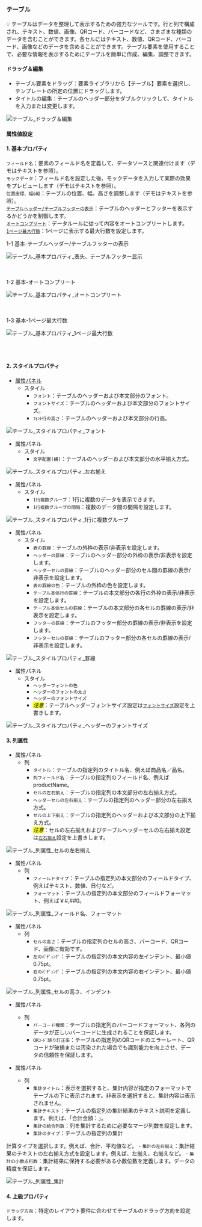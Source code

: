 <h5 id="start"></h5>

### テーブル

<aside>
💡 テーブルはデータを整理して表示するための強力なツールです。行と列で構成され、テキスト、数値、画像、QRコード、バーコードなど、さまざまな種類のデータを含むことができます。各セルにはテキスト、数値、QRコード、バーコード、画像などのデータを含めることができます。テーブル要素を使用することで、必要な情報を表示するためにテーブルを簡単に作成、編集、調整できます。
</aside>

#### **ドラッグ＆編集**

- テーブル要素をドラッグ：要素ライブラリから【テーブル】要素を選択し、テンプレートの所定の位置にドラッグします。
- タイトルの編集：テーブルのヘッダー部分をダブルクリックして、タイトルを入力または変更します。

![テーブル_ドラッグ＆編集](../_images/jp/表格_拖拽与编辑.gif)

#### 属性値設定

#### 1. 基本プロパティ

`フィールド名`：要素のフィールド名を定義して、データソースと関連付けます（デモはテキストを参照）。<br/>
`モックデータ`：フィールド名を設定した後、モックデータを入力して実際の効果をプレビューします（デモはテキストを参照）。<br/>
`位置座標、幅&縦`：テーブルの位置、幅、高さを調整します（デモはテキストを参照）。<br/>
[`テーブルヘッダー/テーブルフッターの表示`](#table-header-footer-display)：テーブルのヘッダーとフッターを表示するかどうかを制御します。<br/>
[`オートコンプリート`](#table-auto-complete)：データルールに従って内容をオートコンプリートします。<br/>
[`1ページ最大行数`](#table-maximum-number-per-page)：1ページに表示する最大行数を設定します。<br/>

<div id="table-header-footer-display">
<div style="display: flex;justify-content: left;"><span>1-1 基本-テーブルヘッダー/テーブルフッターの表示</span></div>

![テーブル_基本プロパティ_表头、テーブルフッター显示](../_images/jp/テーブル_基本プロパティ_表头、テーブルフッター显示.gif)
</div>
<br/><br/>

<div id="table-auto-complete">
<div style="display: flex;justify-content: left;"><span>1-2 基本-オートコンプリート</span></div>

![テーブル_基本プロパティ_オートコンプリート](../_images/jp/表格_基础属性_オートコンプリート.gif)
</div>
<br/><br/>

<div id="table-maximum-number-per-page">
<div style="display: flex;justify-content: left;"><span>1-3 基本-1ページ最大行数</span></div>

![テーブル_基本プロパティ_1ページ最大行数](../_images/jp/テーブル_基本プロパティ_1ページ最大行数.gif)
</div>
<br/><br/>

#### 2. スタイルプロパティ

<div id="full-table-font-size">

- [属性パネル](c-overview.md#property-panel)
  - スタイル
    - `フォント`：テーブルのヘッダーおよび本文部分のフォント。
    - `フォントサイズ`：テーブルのヘッダーおよび本文部分のフォントサイズ。
    - `ﾌｫﾝﾄ行の高さ`：テーブルのヘッダーおよび本文部分の行高。

</div>

![テーブル_スタイルプロパティ_フォント](../_images/jp/テーブル_スタイルプロパティ_フォント.gif)

<div id="full-table-align">

- 属性パネル
  - スタイル
    - `文字配置(横)`：テーブルのヘッダーおよび本文部分の水平揃え方式。

</div>

![テーブル_スタイルプロパティ_左右揃え](../_images/jp/テーブル_スタイルプロパティ_左右揃え.gif)

- 属性パネル
  - スタイル
    - `1行複数グループ`：1行に複数のデータを表示できます。
    - `1行複数グループの間隔`：複数のデータ間の間隔を設定します。

![テーブル_スタイルプロパティ_1行に複数グループ](../_images/jp/テーブル_スタイルプロパティ_1行に複数グループ.gif)

- 属性パネル
  - スタイル
    - `表の罫線`：テーブルの外枠の表示/非表示を設定します。
    - `ヘッダーの罫線`：テーブルのヘッダー部分の外枠の表示/非表示を設定します。
    - `ヘッダーセルの罫線`：テーブルのヘッダー部分のセル間の罫線の表示/非表示を設定します。
    - `表の罫線の色`：テーブルの外枠の色を設定します。
    - `テーブル本体行の罫線`：テーブルの本文部分の各行の外枠の表示/非表示を設定します。
    - `テーブル本体セルの罫線`：テーブルの本文部分の各セルの罫線の表示/非表示を設定します。
    - `フッターの罫線`：テーブルのフッター部分の罫線の表示/非表示を設定します。
    - `フッターセルの罫線`：テーブルのフッター部分の各セルの罫線の表示/非表示を設定します。

![テーブル_スタイルプロパティ_罫線](../_images/jp/テーブル_スタイルプロパティ_罫線.gif)

<span id="header-font-size"></span>

- 属性パネル
  - スタイル
    - `ヘッダーフォントの色`
    - `ヘッダーのフォントの太さ`
    - `ヘッダーのフォントサイズ`
    - <mark>*注意*</mark>：テーブルヘッダーフォントサイズ設定は[`フォントサイズ`](#full-table-font-size)設定を上書きします。

![テーブル_スタイルプロパティ_ヘッダーのフォントサイズ](../_images/jp/テーブル_スタイルプロパティ_ヘッダーのフォントサイズ.gif)

#### 3. 列属性

- 属性パネル
  - 列
    - `タイトル`：テーブルの指定列のタイトル名、例えば商品名／品名。
    - `列フィールド名`：テーブルの指定列のフィールド名、例えばproductName。
    - `セルの左右揃え`：テーブルの指定列の本文部分の左右揃え方式。
    - `ヘッダーセルの左右揃え`：テーブルの指定列のヘッダー部分の左右揃え方式。
    - `セルの上下揃え`：テーブルの指定列のヘッダーおよび本文部分の上下揃え方式。
    - <mark>*注意*</mark>：セルの左右揃えおよびテーブルヘッダーセルの左右揃え設定は[`左右揃え`](#full-table-align)設定を上書きします。

![テーブル_列属性_セルの左右揃え](../_images/jp/テーブル_列属性_セルの左右揃え.gif)

- 属性パネル
  - 列
    - `フィールドタイプ`：テーブルの指定列の本文部分のフィールドタイプ、例えばテキスト、数値、日付など。
    - `フォーマット`：テーブルの指定列の本文部分のフィールドフォーマット、例えば￥#,##0。

![テーブル_列属性_フィールド名、フォーマット](../_images/jp/テーブル_列属性_フィールド名、フォーマット.gif)

- 属性パネル
  - 列
    - `セルの高さ`：テーブルの指定列のセルの高さ、バーコード、QRコード、画像に有効です。
    - `左のﾊﾟﾃﾞｨﾝｸﾞ`：テーブルの指定列の本文内容の左インデント、最小値0.75pt。
    - `右のﾊﾟﾃﾞｨﾝｸﾞ`：テーブルの指定列の本文内容の右インデント、最小値0.75pt。

![テーブル_列属性_セルの高さ、インデント](../_images/jp/テーブル_列属性_セルの高さ、インデント.gif)

- 属性パネル
  - 列
    - `バーコード種類`：テーブルの指定列のバーコードフォーマット、各列のデータが正しいバーコードに生成されることを保証します。
    - `QRｺｰﾄﾞ誤り訂正率`：テーブルの指定列のQRコードのエラーレート、QRコードが破損または汚染された場合でも識別能力を向上させ、データの信頼性を保証します。

- 属性パネル
  - 列
    - `集計タイトル`：表示を選択すると、集計内容が指定のフォーマットでテーブルの下に表示されます。非表示を選択すると、集計内容は表示されません。
    - `集計テキスト`：テーブルの指定列の集計結果のテキスト説明を定義します。例えば、「合計金額：」。
    - `集計の結合列数`：列を集計するために必要なマージ列数を設定します。
    - `集計のタイプ`：テーブルの指定列の集計

計算タイプを選択します。例えば、合計、平均値など。
    - `集計の左右揃え`：集計結果のテキストの左右揃え方式を設定します。例えば、左揃え、右揃えなど。
    - `集計の小数点桁数`：集計結果に保持する必要がある小数位数を定義します。データの精度を保証します。

![テーブル_列属性_集計](../_images/jp/テーブル_列属性_集計.gif)

#### 4. 上級プロパティ

`ドラッグ方向`：特定のレイアウト要件に合わせてテーブルのドラッグ方向を設定します。